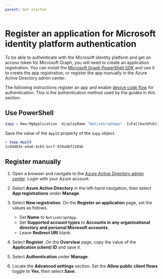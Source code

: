 ```yaml
---
parent: Get started
---
```


# Register an application for Microsoft identity platform authentication

To be able to authenticate with the Microsoft identity platform and get an access token for Microsoft Graph, you will need to create an application registration. You can install the [Microsoft Graph PowerShell SDK](https://github.com/microsoftgraph/msgraph-sdk-powershell) and use it to create the app registration, or register the app manually in the Azure Active Directory admin center.

The following instructions register an app and enable [device code flow](https://docs.microsoft.com/azure/active-directory/develop/v2-oauth2-device-code) for authentication. This is the authentication method used by the guides in this section.

## Use PowerShell

```powershell
$app = New-MgApplication -displayName "NativeGraphApp" -IsFallbackPublicClient
```

Save the value of the `AppId` property of the `$app` object.

```powershell
> $app.AppId
1cddd83e-eda6-4c65-bccf-920a86f220ab
```

## Register manually

1. Open a browser and navigate to the [Azure Active Directory admin center](https://aad.portal.azure.com). Login with your Azure account.
1. Select **Azure Active Directory** in the left-hand navigation, then select **App registrations** under **Manage**.
1. Select **New registration**. On the **Register an application** page, set the values as follows.

    - Set **Name** to `NativeGraphApp`.
    - Set **Supported account types** to **Accounts in any organizational directory and personal Microsoft accounts**.
    - Leave **Redirect URI** blank.

1. Select **Register**. On the **Overview** page, copy the value of the **Application (client) ID** and save it.
1. Select **Authentication** under **Manage**.
1. Locate the **Advanced settings** section. Set the **Allow public client flows** toggle to **Yes**, then select **Save**.
